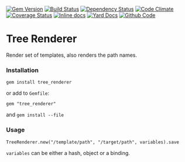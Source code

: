 [![Gem Version](https://badge.fury.io/rb/tree_renderer.png)](https://rubygems.org/gems/tree_renderer)
[![Build Status](https://secure.travis-ci.org/mpapis/tree_renderer.png?branch=master)](https://travis-ci.org/mpapis/tree_renderer)
[![Dependency Status](https://gemnasium.com/mpapis/tree_renderer.png)](https://gemnasium.com/mpapis/tree_renderer)
[![Code Climate](https://codeclimate.com/github/mpapis/tree_renderer.png)](https://codeclimate.com/github/mpapis/tree_renderer)
[![Coverage Status](https://img.shields.io/coveralls/mpapis/tree_renderer.svg)](https://coveralls.io/r/mpapis/tree_renderer?branch=master)
[![Inline docs](http://inch-ci.org/github/mpapis/tree_renderer.png)](http://inch-ci.org/github/mpapis/tree_renderer)
[![Yard Docs](http://img.shields.io/badge/yard-docs-blue.svg)](http://rubydoc.info/github/mpapis/tree_renderer/master/frames)
[![Github Code](http://img.shields.io/badge/github-code-blue.svg)](https://github.com/mpapis/tree_renderer)

# Tree Renderer

Render set of templates, also renders the path names.

### Installation

    gem install tree_renderer

or add to `Gemfile`:

    gem "tree_renderer"

and `gem install --file`

### Usage

    TreeRenderer.new("/template/path", "/target/path", variables).save

`variables` can be either a hash, object or a binding.
